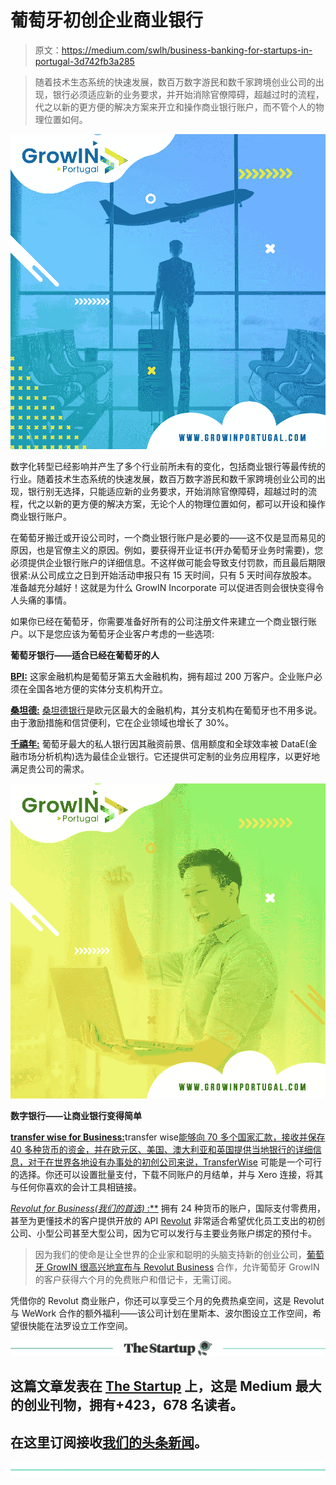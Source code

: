 # 葡萄牙初创企业商业银行

> 原文：<https://medium.com/swlh/business-banking-for-startups-in-portugal-3d742fb3a285>

> 随着技术生态系统的快速发展，数百万数字游民和数千家跨境创业公司的出现，银行必须适应新的业务要求，并开始消除官僚障碍，超越过时的流程，代之以新的更方便的解决方案来开立和操作商业银行账户，而不管个人的物理位置如何。

![](img/5657c8cbdb54aa0f0058e733af941964.png)

数字化转型已经影响并产生了多个行业前所未有的变化，包括商业银行等最传统的行业。随着技术生态系统的快速发展，数百万数字游民和数千家跨境创业公司的出现，银行别无选择，只能适应新的业务要求，开始消除官僚障碍，超越过时的流程，代之以新的更方便的解决方案，无论个人的物理位置如何，都可以开设和操作商业银行账户。

在葡萄牙搬迁或开设公司时，一个商业银行账户是必要的——这不仅是显而易见的原因，也是官僚主义的原因。例如，要获得开业证书(开办葡萄牙业务时需要)，您必须提供企业银行账户的详细信息。不这样做可能会导致支付罚款，而且最后期限很紧:从公司成立之日到开始活动申报只有 15 天时间，只有 5 天时间存放股本。准备越充分越好！这就是为什么 GrowIN Incorporate 可以促进否则会很快变得令人头痛的事情。

如果你已经在葡萄牙，你需要准备好所有的公司注册文件来建立一个商业银行账户。以下是您应该为葡萄牙企业客户考虑的一些选项:

**葡萄牙银行——适合已经在葡萄牙的人**

[**BPI:**](https://www.bpinetempresas.pt/SIGNON/signon.asp#) 这家金融机构是葡萄牙第五大金融机构，拥有超过 200 万客户。企业账户必须在全国各地方便的实体分支机构开立。

[**桑坦德:**](https://www.santandertotta.pt/pt_PT/Empresas.html) [桑坦德银行](https://medium.com/u/8194c4f2ba23?source=post_page-----3d742fb3a285--------------------------------)是欧元区最大的金融机构，其分支机构在葡萄牙也不用多说。由于激励措施和信贷便利，它在企业领域也增长了 30%。

[**千禧年:**](https://ind.millenniumbcp.pt/pt/negocios/Pages/Welcome.aspx) 葡萄牙最大的私人银行因其融资前景、信用额度和全球效率被 DataE(金融市场分析机构)选为最佳企业银行。它还提供可定制的业务应用程序，以更好地满足贵公司的需求。

![](img/19bb87afc4952d313479e32996ec9c64.png)

**数字银行——让商业银行变得简单**

[**transfer wise for Business:**](https://transferwise.com/gb/business/)transfer wise[能够向 70 多个国家汇款，接收并保存 40 多种货币的资金，并在欧元区、美国、澳大利亚和英国提供当地银行的详细信息，对于在世界各地设有办事处的初创公司来说，TransferWise](https://medium.com/u/d72d29da585f?source=post_page-----3d742fb3a285--------------------------------) 可能是一个可行的选择。你还可以设置批量支付，下载不同账户的月结单，并与 Xero 连接，将其与任何你喜欢的会计工具相链接。

[**Revolut for Business*(我们的首选)* :**](https://www.revolut.com/en-PT/business-accounts-made-easy) 拥有 24 种货币的账户，国际支付零费用，甚至为更懂技术的客户提供开放的 API [Revolut](https://medium.com/u/5dc32989c8e7?source=post_page-----3d742fb3a285--------------------------------) 非常适合希望优化员工支出的初创公司、小型公司甚至大型公司，因为它可以发行与主要业务账户绑定的预付卡。

> 因为我们的使命是让全世界的企业家和聪明的头脑支持新的创业公司，[葡萄牙 GrowIN 很高兴地宣布与 Revolut Business](https://www.growinportugal.com/news/revolut/) 合作，允许葡萄牙 GrowIN 的客户获得六个月的免费账户和借记卡，无需订阅。

凭借你的 Revolut 商业账户，你还可以享受三个月的免费热桌空间，这是 Revolut 与 WeWork 合作的额外福利——该公司计划在里斯本、波尔图设立工作空间，希望很快能在法罗设立工作空间。

[![](img/308a8d84fb9b2fab43d66c117fcc4bb4.png)](https://medium.com/swlh)

## 这篇文章发表在 [The Startup](https://medium.com/swlh) 上，这是 Medium 最大的创业刊物，拥有+423，678 名读者。

## 在这里订阅接收[我们的头条新闻](https://growthsupply.com/the-startup-newsletter/)。

[![](img/b0164736ea17a63403e660de5dedf91a.png)](https://medium.com/swlh)